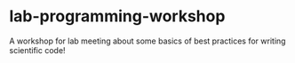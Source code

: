 # lab-programming-workshop
A workshop for lab meeting about some basics of best practices for writing scientific code!
